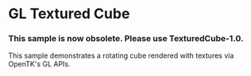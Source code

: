 # GL Textured Cube

### This sample is now obsolete. Please use TexturedCube-1.0.

This sample demonstrates a rotating cube rendered with textures
via OpenTK's GL APIs.
